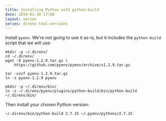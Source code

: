 ```yaml
---
title: Installing Python with python-build
date: 2019-01-30 17:08
layout: series
series: direnv-tool-versions
---
```


Install `pyenv`. We're not going to use it as-is, but it includes the `python-build` script that we will use:

    mkdir -p ~/.direnv/
    cd ~/.direnv/
    wget -O pyenv-1.2.9.tar.gz \
        https://github.com/pyenv/pyenv/archive/v1.2.9.tar.gz

    tar -xzvf pyenv-1.2.9.tar.gz
    ln -s pyenv-1.2.9 pyenv

    mkdir -p ~/.direnv/bin/
    ln -s ~/.direnv/pyenv/plugins/python-build/bin/python-build ~/.direnv/bin/

Then install your chosen Python version:

    ~/.direnv/bin/python-build 2.7.15 ~/.pyenv/pythons/2.7.15
